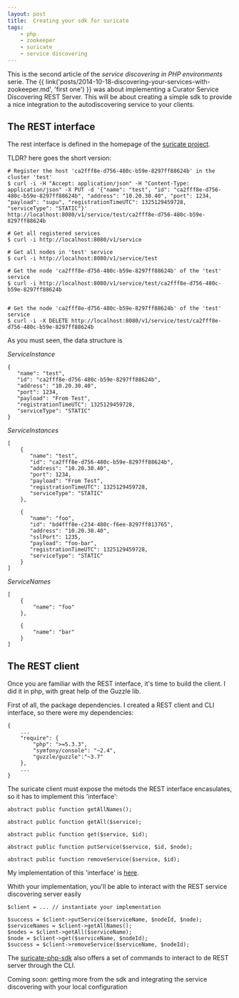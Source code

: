 ```yaml
---
layout: post
title:  Creating your sdk for suricate
tags:
    - php
    - zookeeper
    - suricate
    - service discovering
---
```


This is the second article of the *service discovering in PHP environments* serie. The {{ link('posts/2014-10-18-discovering-your-services-with-zookeeper.md', 'first one') }} was about implementing a Curator Service Discovering REST Server. This will be about creating a simple sdk to provide a nice integration to the autodiscovering service to your clients.

The REST interface
----

The rest interface is defined in the homepage of the [suricate project](https://github.com/kpacha/suricate#usage).

TLDR? here goes the short version:

    # Register the host 'ca2fff8e-d756-480c-b59e-8297ff88624b' in the cluster 'test'
    $ curl -i -H "Accept: application/json" -H "Content-Type: application/json" -X PUT -d '{"name": "test", "id": "ca2fff8e-d756-480c-b59e-8297ff88624b", "address": "10.20.30.40", "port": 1234, "payload": "supu", "registrationTimeUTC": 1325129459728, "serviceType": "STATIC"}' http://localhost:8080/v1/service/test/ca2fff8e-d756-480c-b59e-8297ff88624b

    # Get all registered services
    $ curl -i http://localhost:8080/v1/service

    # Get all nodes in 'test' service
    $ curl -i http://localhost:8080/v1/service/test

    # Get the node 'ca2fff8e-d756-480c-b59e-8297ff88624b' of the 'test' service
    $ curl -i http://localhost:8080/v1/service/test/ca2fff8e-d756-480c-b59e-8297ff88624b
    

    # Get the node 'ca2fff8e-d756-480c-b59e-8297ff88624b' of the 'test' service
    $ curl -i -X DELETE http://localhost:8080/v1/service/test/ca2fff8e-d756-480c-b59e-8297ff88624b

As you must seen, the data structure is

*ServiceInstance*

    {
       "name": "test",
       "id": "ca2fff8e-d756-480c-b59e-8297ff88624b",
       "address": "10.20.30.40",
       "port": 1234,
       "payload": "From Test",
       "registrationTimeUTC": 1325129459728,
       "serviceType": "STATIC"
    }

*ServiceInstances*

    [
        {
           "name": "test",
           "id": "ca2fff8e-d756-480c-b59e-8297ff88624b",
           "address": "10.20.30.40",
           "port": 1234,
           "payload": "From Test",
           "registrationTimeUTC": 1325129459728,
           "serviceType": "STATIC"
        },

        {
           "name": "foo",
           "id": "bd4fff8e-c234-480c-f6ee-8297ff813765",
           "address": "10.20.30.40",
           "sslPort": 1235,
           "payload": "foo-bar",
           "registrationTimeUTC": 1325129459728,
           "serviceType": "STATIC"
        }
    ]

*ServiceNames*

    [
        {
            "name": "foo"
        },

        {
            "name": "bar"
        }
    ]

The REST client
----

Once you are familiar with the REST interface, it's time to build the client. I did it in php, with great help of the Guzzle lib.

First of all, the package dependencies. I created a REST client and CLI interface, so there were my dependencies:

    {
        ...
        "require": {
            "php": ">=5.3.3",
            "symfony/console": "~2.4",
            "guzzle/guzzle":"~3.7"
        },
        ...
    }

The suricate client must expose the metods the REST interface encasulates, so it has to implement this 'interface':

    abstract public function getAllNames();

    abstract public function getAll($service);

    abstract public function get($service, $id);

    abstract public function putService($service, $id, $node);

    abstract public function removeService($service, $id);

My implementation of this 'interface' is [here](https://github.com/kpacha/suricate-php-sdk/blob/master/src/Suricate.php).

Whith your implementation, you'll be able to interact with the REST service discovering server easily

    $client = ... // instantiate your implementation

    $success = $client->putService($serviceName, $nodeId, $node);
    $serviceNames = $client->getAllNames();
    $nodes = $client->getAll($serviceName);
    $node = $client->get($serviceName, $nodeId);
    $success = $client->removeService($serviceName, $nodeId);

The [suricate-php-sdk](https://github.com/kpacha/suricate-php-sdk) also offers a set of commands to interact to de REST server through the CLI.

Coming soon: getting more from the sdk and integrating the service discovering with your local configuration